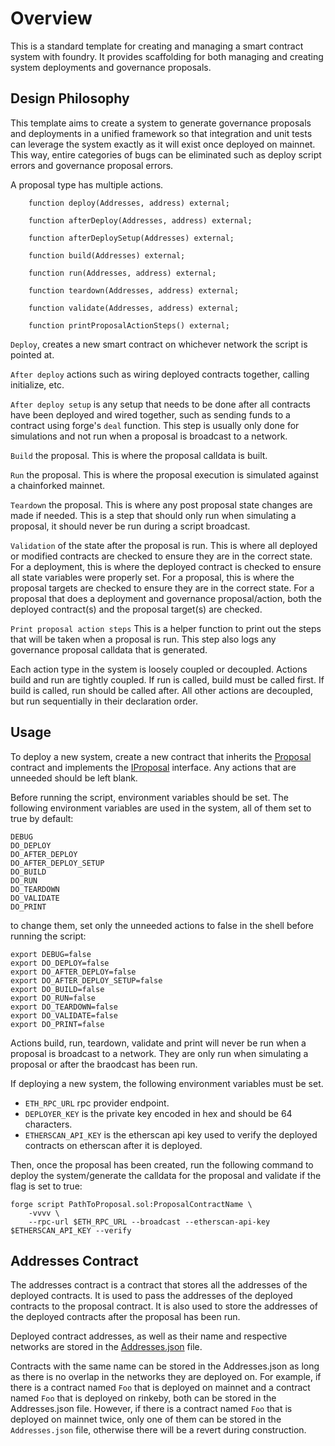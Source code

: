# Overview

This is a standard template for creating and managing a smart contract system with foundry. It provides scaffolding for both managing and creating system deployments and governance proposals.

## Design Philosophy

This template aims to create a system to generate governance proposals and deployments in a unified framework so that integration and unit tests can leverage the system exactly as it will exist once deployed on mainnet. This way, entire categories of bugs can be eliminated such as deploy script errors and governance proposal errors.

A proposal type has multiple actions.

```
    function deploy(Addresses, address) external;

    function afterDeploy(Addresses, address) external;

    function afterDeploySetup(Addresses) external;

    function build(Addresses) external;

    function run(Addresses, address) external;

    function teardown(Addresses, address) external;

    function validate(Addresses, address) external;

    function printProposalActionSteps() external;
```

`Deploy`, creates a new smart contract on whichever network the script is pointed at.

`After deploy` actions such as wiring deployed contracts together, calling initialize, etc.

`After deploy setup` is any setup that needs to be done after all contracts have been deployed and wired together, such as sending funds to a contract using forge's `deal` function. This step is usually only done for simulations and not run when a proposal is broadcast to a network.

`Build` the proposal. This is where the proposal calldata is built.

`Run` the proposal. This is where the proposal execution is simulated against a chainforked mainnet.

`Teardown` the proposal. This is where any post proposal state changes are made if needed. This is a step that should only run when simulating a proposal, it should never be run during a script broadcast.

`Validation` of the state after the proposal is run. This is where all deployed or modified contracts are checked to ensure they are in the correct state. For a deployment, this is where the deployed contract is checked to ensure all state variables were properly set. For a proposal, this is where the proposal targets are checked to ensure they are in the correct state. For a proposal that does a deployment and governance proposal/action, both the deployed contract(s) and the proposal target(s) are checked.

`Print proposal action steps` This is a helper function to print out the steps that will be taken when a proposal is run. This step also logs any governance proposal calldata that is generated.

Each action type in the system is loosely coupled or decoupled. Actions build and run are tightly coupled. If run is called, build must be called first. If build is called, run should be called after. All other actions are decoupled, but run sequentially in their declaration order.

## Usage

To deploy a new system, create a new contract that inherits the [Proposal](./proposals/proposalTypes/Proposal.sol) contract and implements the [IProposal](./proposals/proposalTypes/IProposal.sol) interface. Any actions that are unneeded should be left blank. 


Before running the script, environment variables should be set. The following environment variables are used in the system, all of them set to true by default:

```
DEBUG
DO_DEPLOY
DO_AFTER_DEPLOY
DO_AFTER_DEPLOY_SETUP
DO_BUILD
DO_RUN
DO_TEARDOWN
DO_VALIDATE
DO_PRINT
```

to change them, set only the unneeded actions to false in the shell before running the script:
```
export DEBUG=false
export DO_DEPLOY=false
export DO_AFTER_DEPLOY=false
export DO_AFTER_DEPLOY_SETUP=false
export DO_BUILD=false
export DO_RUN=false
export DO_TEARDOWN=false
export DO_VALIDATE=false
export DO_PRINT=false
```

Actions build, run, teardown, validate and print will never be run when a proposal is broadcast to a network. They are only run when simulating a proposal or after the braodcast has been run.

If deploying a new system, the following environment variables must be set. 

- `ETH_RPC_URL` rpc provider endpoint.
- `DEPLOYER_KEY` is the private key encoded in hex and should be 64 characters. 
- `ETHERSCAN_API_KEY` is the etherscan api key used to verify the deployed contracts on etherscan after it is deployed.

Then, once the proposal has been created, run the following command to deploy the system/generate the calldata for the proposal and validate if the flag is set to true:

```
forge script PathToProposal.sol:ProposalContractName \
    -vvvv \
    --rpc-url $ETH_RPC_URL --broadcast --etherscan-api-key $ETHERSCAN_API_KEY --verify
```

## Addresses Contract

The addresses contract is a contract that stores all the addresses of the deployed contracts. It is used to pass the addresses of the deployed contracts to the proposal contract. It is also used to store the addresses of the deployed contracts after the proposal has been run.

Deployed contract addresses, as well as their name and respective networks are stored in the [Addresses.json](./addresses/Addresses.json) file.

Contracts with the same name can be stored in the Addresses.json as long as there is no overlap in the networks they are deployed on. For example, if there is a contract named `Foo` that is deployed on mainnet and a contract named `Foo` that is deployed on rinkeby, both can be stored in the Addresses.json file. However, if there is a contract named `Foo` that is deployed on mainnet twice, only one of them can be stored in the `Addresses.json` file, otherwise there will be a revert during construction.
